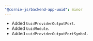```yaml
---
"@cornie-js/backend-app-uuid": minor
---
```


- Added `UuidProviderOutputPort`.
- Added `UuidModule`.
- Added `uuidProviderOutputPortSymbol`.
